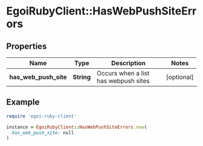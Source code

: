 # EgoiRubyClient::HasWebPushSiteErrors

## Properties

| Name | Type | Description | Notes |
| ---- | ---- | ----------- | ----- |
| **has_web_push_site** | **String** | Occurs when a list has webpush sites | [optional] |

## Example

```ruby
require 'egoi-ruby-client'

instance = EgoiRubyClient::HasWebPushSiteErrors.new(
  has_web_push_site: null
)
```

